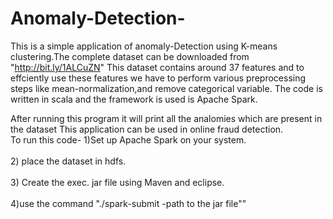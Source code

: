 # Anomaly-Detection-
This is a simple application of anomaly-Detection using K-means clustering.The complete dataset can be downloaded from "http://bit.ly/1ALCuZN" This dataset contains around 37 features and to effciently use these features we have to perform various preprocessing steps like mean-normalization,and remove categorical variable. The code is written in scala and the framework is used is Apache Spark.

After running this program it will print all the analomies which are present in the dataset This application can be used in online fraud detection.
<br>
To run this code- 1)Set up Apache Spark on your system. </br><br>
2) place the dataset in hdfs. </br><br>
3) Create the exec. jar file using Maven and eclipse. </br><br>
4)use the command "./spark-submit -path to the jar file""</br><br>
